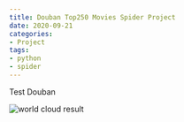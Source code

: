 ```yaml
---
title: Douban Top250 Movies Spider Project
date: 2020-09-21
categories:
- Project
tags:
- python
- spider
---
```


Test Douban

![world cloud result](https://i.imgur.com/0WV7j8t.jpg)

